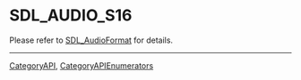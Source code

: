 # SDL_AUDIO_S16

Please refer to [SDL_AudioFormat](SDL_AudioFormat) for details.

----
[CategoryAPI](CategoryAPI), [CategoryAPIEnumerators](CategoryAPIEnumerators)

